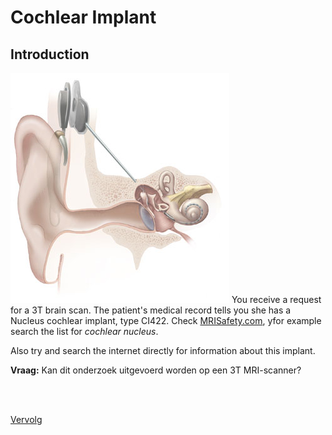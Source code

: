 # Cochlear Implant

## Introduction

![](cochlear_implant.jpg) You receive a request for a 3T brain scan. 
The patient's medical record tells you she has a Nucleus cochlear implant, type CI422.
Check [MRISafety.com](http://www.mrisafety.com), yfor example search the list for
*cochlear nucleus*. 

Also try and search the internet directly for information about this implant. 


**Vraag:** Kan dit onderzoek uitgevoerd worden op een 3T MRI-scanner?

<br>
<br>

[Vervolg](case_part2.md)


